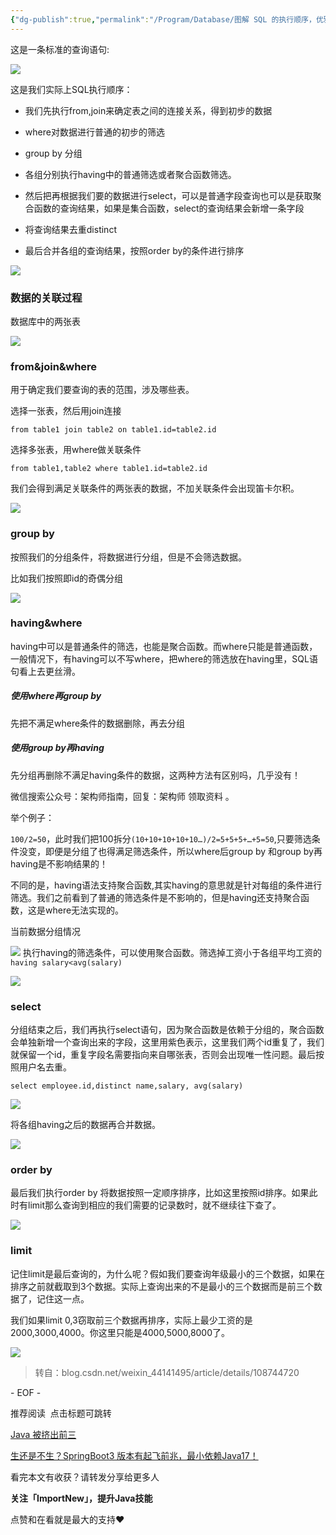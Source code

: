 ```yaml
---
{"dg-publish":true,"permalink":"/Program/Database/图解 SQL 的执行顺序，优雅/"}
---
```



这是一条标准的查询语句:  

![](https://mmbiz.qpic.cn/mmbiz_png/8KKrHK5ic6XBWqRJK93s6iaF9XhibickkT8MpLabn3VTHvK28W2xiaRmJnfIibnhnzQN82ezbUIa4Kf0dcTjeianQhlNA/640?wx_fmt=png&random=0.8376624600892231&wxfrom=5&wx_lazy=1&wx_co=1)

这是我们实际上SQL执行顺序：

*   我们先执行from,join来确定表之间的连接关系，得到初步的数据
    
*   where对数据进行普通的初步的筛选
    
*   group by 分组
    
*   各组分别执行having中的普通筛选或者聚合函数筛选。
    
*   然后把再根据我们要的数据进行select，可以是普通字段查询也可以是获取聚合函数的查询结果，如果是集合函数，select的查询结果会新增一条字段
    
*   将查询结果去重distinct
    
*   最后合并各组的查询结果，按照order by的条件进行排序
    

![](https://mmbiz.qpic.cn/mmbiz_png/8KKrHK5ic6XBWqRJK93s6iaF9XhibickkT8MliaCnbDiaeeFlM6kDNJDjtquKzlIIHN0opcuCsAXzazRbUtaKXd7zVzQ/640?wx_fmt=png&random=0.9020206554951093&wxfrom=5&wx_lazy=1&wx_co=1)

### **数据的关联过程**

数据库中的两张表

![](https://mmbiz.qpic.cn/mmbiz_png/8KKrHK5ic6XBWqRJK93s6iaF9XhibickkT8M7JiarOd3myPym6BjuZZDic4Tx568nfMNEuDUoT0DIiaASgXEBCanvKxAg/640?wx_fmt=png&random=0.6173145097025767&wxfrom=5&wx_lazy=1&wx_co=1)

### **from&join&where**

用于确定我们要查询的表的范围，涉及哪些表。

选择一张表，然后用join连接

```
from table1 join table2 on table1.id=table2.id
```

选择多张表，用where做关联条件

```
from table1,table2 where table1.id=table2.id
```

我们会得到满足关联条件的两张表的数据，不加关联条件会出现笛卡尔积。

![](https://mmbiz.qpic.cn/mmbiz_png/8KKrHK5ic6XBWqRJK93s6iaF9XhibickkT8MQ4kqWiaWbAmb7wNN0EV4g8RlOkyf7iaxRUEJkmYDH2RHkXbIJlDe9NVA/640?wx_fmt=png&random=0.12067204242260776&wxfrom=5&wx_lazy=1&wx_co=1)

### **group by**

按照我们的分组条件，将数据进行分组，但是不会筛选数据。

比如我们按照即id的奇偶分组

![](https://mmbiz.qpic.cn/mmbiz_png/8KKrHK5ic6XBWqRJK93s6iaF9XhibickkT8MibMyojzzn1zMMib5GDz5fI1K02sufJxS9mKcNN8jX3jR82apoZLXTHAQ/640?wx_fmt=png&random=0.6046945431133164&wxfrom=5&wx_lazy=1&wx_co=1)

### **having&where**

having中可以是普通条件的筛选，也能是聚合函数。而where只能是普通函数，一般情况下，有having可以不写where，把where的筛选放在having里，SQL语句看上去更丝滑。

##### 使用where再group by

先把不满足where条件的数据删除，再去分组

##### 使用group by再having

先分组再删除不满足having条件的数据，这两种方法有区别吗，几乎没有！

微信搜索公众号：架构师指南，回复：架构师 领取资料 。

举个例子：

`100/2=50`，此时我们把100拆分`(10+10+10+10+10…)/2=5+5+5+…+5=50`,只要筛选条件没变，即便是分组了也得满足筛选条件，所以where后group by 和group by再having是不影响结果的！

不同的是，having语法支持聚合函数,其实having的意思就是针对每组的条件进行筛选。我们之前看到了普通的筛选条件是不影响的，但是having还支持聚合函数，这是where无法实现的。

当前数据分组情况

![](https://mmbiz.qpic.cn/mmbiz_png/8KKrHK5ic6XBWqRJK93s6iaF9XhibickkT8MibMyojzzn1zMMib5GDz5fI1K02sufJxS9mKcNN8jX3jR82apoZLXTHAQ/640?wx_fmt=png&random=0.5118015173602497&wxfrom=5&wx_lazy=1&wx_co=1)
执行having的筛选条件，可以使用聚合函数。筛选掉工资小于各组平均工资的`having salary<avg(salary)`

![](https://mmbiz.qpic.cn/mmbiz_png/8KKrHK5ic6XBWqRJK93s6iaF9XhibickkT8Mr2MqRTqFxibByXo27ahmhw6pz5PuFvdn6AIItjYujib5f5Fuib9MjzODw/640?wx_fmt=png&random=0.16104042459074108&wxfrom=5&wx_lazy=1&wx_co=1)

### **select**

分组结束之后，我们再执行select语句，因为聚合函数是依赖于分组的，聚合函数会单独新增一个查询出来的字段，这里用紫色表示，这里我们两个id重复了，我们就保留一个id，重复字段名需要指向来自哪张表，否则会出现唯一性问题。最后按照用户名去重。

```
select employee.id,distinct name,salary, avg(salary)
```

![](https://mmbiz.qpic.cn/mmbiz_png/8KKrHK5ic6XBWqRJK93s6iaF9XhibickkT8MOickUy3MbrRY3yJOib87lovfgXibKkYuSLHZvMYqjasf9nqDiapYa7Licpw/640?wx_fmt=png&random=0.7707866383011122&wxfrom=5&wx_lazy=1&wx_co=1)

将各组having之后的数据再合并数据。

![](https://mmbiz.qpic.cn/mmbiz_png/8KKrHK5ic6XBWqRJK93s6iaF9XhibickkT8MQn9YRISZKmBicnnH8eicakx8q9KZU0ibpNquXQ3YaOl6Ye6ZHOP29PiceQ/640?wx_fmt=png&random=0.26377685340116797&wxfrom=5&wx_lazy=1&wx_co=1)

### **order by**

最后我们执行order by 将数据按照一定顺序排序，比如这里按照id排序。如果此时有limit那么查询到相应的我们需要的记录数时，就不继续往下查了。

![](https://mmbiz.qpic.cn/mmbiz_png/8KKrHK5ic6XBWqRJK93s6iaF9XhibickkT8MSIeicAibWnoJSrMBZ21ez6fYzyACSMmVrSx8mSXficCGiasIIL6E1KRrCw/640?wx_fmt=png&random=0.8145033475826966&wxfrom=5&wx_lazy=1&wx_co=1)

### **limit**

记住limit是最后查询的，为什么呢？假如我们要查询年级最小的三个数据，如果在排序之前就截取到3个数据。实际上查询出来的不是最小的三个数据而是前三个数据了，记住这一点。

我们如果limit 0,3窃取前三个数据再排序，实际上最少工资的是2000,3000,4000。你这里只能是4000,5000,8000了。

![](https://mmbiz.qpic.cn/mmbiz_png/8KKrHK5ic6XBWqRJK93s6iaF9XhibickkT8M1WXX6yU9QRpWW5icOibQ6Ij4KNSiaM7joGtEdvuVHHDkSAkHPKHrc4aGw/640?wx_fmt=png&random=0.6708150334017671&wxfrom=5&wx_lazy=1&wx_co=1)

> 转自：blog.csdn.net/weixin_44141495/article/details/108744720

\- EOF -

推荐阅读  点击标题可跳转

[Java 被挤出前三](http://mp.weixin.qq.com/s?__biz=MjM5NzMyMjAwMA==&mid=2651526419&idx=1&sn=41a857ad5f471a38f081d2db92a2fe3e&chksm=bd24796c8a53f07ab5dec9473f6c155c2f7fc851db60d00b749baeac4820f9e6e2bd34a5aa5d&scene=21#wechat_redirect)  

[生还是不生？SpringBoot3 版本有起飞前兆，最小依赖Java17！](http://mp.weixin.qq.com/s?__biz=MjM5NzMyMjAwMA==&mid=2651509875&idx=1&sn=8ff6ff7cc8cd36d2dfbbe5b50a815c32&chksm=bd25b80c8a52311a2e0254f7a67a63b2a3ba94a1301e8d0197ff3a8c75573c6b1805b439a256&scene=21#wechat_redirect)

看完本文有收获？请转发分享给更多人  

**关注「ImportNew」，提升Java技能**

  
点赞和在看就是最大的支持❤️